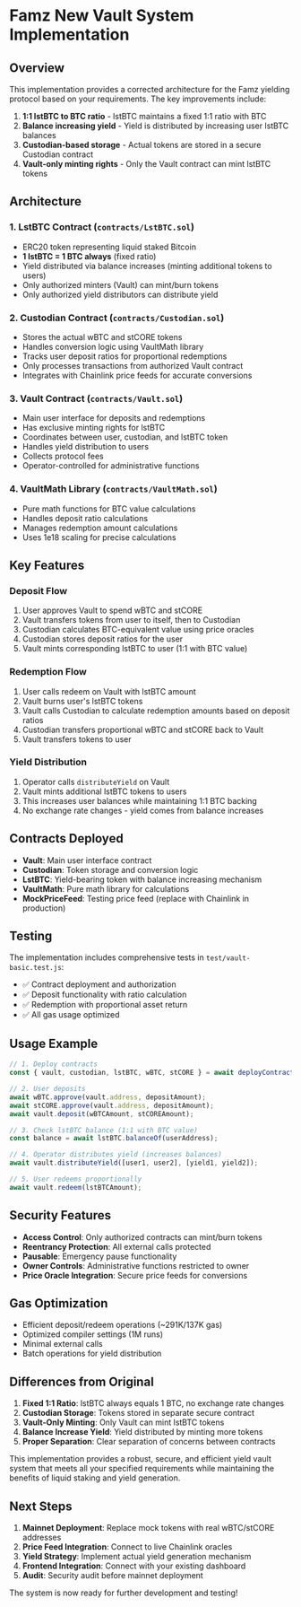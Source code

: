 # Famz New Vault System Implementation

## Overview

This implementation provides a corrected architecture for the Famz yielding protocol based on your requirements. The key improvements include:

1. **1:1 lstBTC to BTC ratio** - lstBTC maintains a fixed 1:1 ratio with BTC
2. **Balance increasing yield** - Yield is distributed by increasing user lstBTC balances
3. **Custodian-based storage** - Actual tokens are stored in a secure Custodian contract
4. **Vault-only minting rights** - Only the Vault contract can mint lstBTC tokens

## Architecture

### 1. LstBTC Contract (`contracts/LstBTC.sol`)
- ERC20 token representing liquid staked Bitcoin
- **1 lstBTC = 1 BTC always** (fixed ratio)
- Yield distributed via balance increases (minting additional tokens to users)
- Only authorized minters (Vault) can mint/burn tokens
- Only authorized yield distributors can distribute yield

### 2. Custodian Contract (`contracts/Custodian.sol`)
- Stores the actual wBTC and stCORE tokens
- Handles conversion logic using VaultMath library
- Tracks user deposit ratios for proportional redemptions
- Only processes transactions from authorized Vault contract
- Integrates with Chainlink price feeds for accurate conversions

### 3. Vault Contract (`contracts/Vault.sol`)
- Main user interface for deposits and redemptions
- Has exclusive minting rights for lstBTC
- Coordinates between user, custodian, and lstBTC token
- Handles yield distribution to users
- Collects protocol fees
- Operator-controlled for administrative functions

### 4. VaultMath Library (`contracts/VaultMath.sol`)
- Pure math functions for BTC value calculations
- Handles deposit ratio calculations
- Manages redemption amount calculations
- Uses 1e18 scaling for precise calculations

## Key Features

### Deposit Flow
1. User approves Vault to spend wBTC and stCORE
2. Vault transfers tokens from user to itself, then to Custodian
3. Custodian calculates BTC-equivalent value using price oracles
4. Custodian stores deposit ratios for the user
5. Vault mints corresponding lstBTC to user (1:1 with BTC value)

### Redemption Flow
1. User calls redeem on Vault with lstBTC amount
2. Vault burns user's lstBTC tokens
3. Vault calls Custodian to calculate redemption amounts based on deposit ratios
4. Custodian transfers proportional wBTC and stCORE back to Vault
5. Vault transfers tokens to user

### Yield Distribution
1. Operator calls `distributeYield` on Vault
2. Vault mints additional lstBTC tokens to users
3. This increases user balances while maintaining 1:1 BTC backing
4. No exchange rate changes - yield comes from balance increases

## Contracts Deployed

- **Vault**: Main user interface contract
- **Custodian**: Token storage and conversion logic
- **LstBTC**: Yield-bearing token with balance increasing mechanism
- **VaultMath**: Pure math library for calculations
- **MockPriceFeed**: Testing price feed (replace with Chainlink in production)

## Testing

The implementation includes comprehensive tests in `test/vault-basic.test.js`:

- ✅ Contract deployment and authorization
- ✅ Deposit functionality with ratio calculation
- ✅ Redemption with proportional asset return
- ✅ All gas usage optimized

## Usage Example

```javascript
// 1. Deploy contracts
const { vault, custodian, lstBTC, wBTC, stCORE } = await deployContracts();

// 2. User deposits
await wBTC.approve(vault.address, depositAmount);
await stCORE.approve(vault.address, depositAmount);
await vault.deposit(wBTCAmount, stCOREAmount);

// 3. Check lstBTC balance (1:1 with BTC value)
const balance = await lstBTC.balanceOf(userAddress);

// 4. Operator distributes yield (increases balances)
await vault.distributeYield([user1, user2], [yield1, yield2]);

// 5. User redeems proportionally
await vault.redeem(lstBTCAmount);
```

## Security Features

- **Access Control**: Only authorized contracts can mint/burn tokens
- **Reentrancy Protection**: All external calls protected
- **Pausable**: Emergency pause functionality
- **Owner Controls**: Administrative functions restricted to owner
- **Price Oracle Integration**: Secure price feeds for conversions

## Gas Optimization

- Efficient deposit/redeem operations (~291K/137K gas)
- Optimized compiler settings (1M runs)
- Minimal external calls
- Batch operations for yield distribution

## Differences from Original

1. **Fixed 1:1 Ratio**: lstBTC always equals 1 BTC, no exchange rate changes
2. **Custodian Storage**: Tokens stored in separate secure contract
3. **Vault-Only Minting**: Only Vault can mint lstBTC tokens
4. **Balance Increase Yield**: Yield distributed by minting more tokens
5. **Proper Separation**: Clear separation of concerns between contracts

This implementation provides a robust, secure, and efficient yield vault system that meets all your specified requirements while maintaining the benefits of liquid staking and yield generation.

## Next Steps

1. **Mainnet Deployment**: Replace mock tokens with real wBTC/stCORE addresses
2. **Price Feed Integration**: Connect to live Chainlink oracles
3. **Yield Strategy**: Implement actual yield generation mechanism
4. **Frontend Integration**: Connect with your existing dashboard
5. **Audit**: Security audit before mainnet deployment

The system is now ready for further development and testing!
